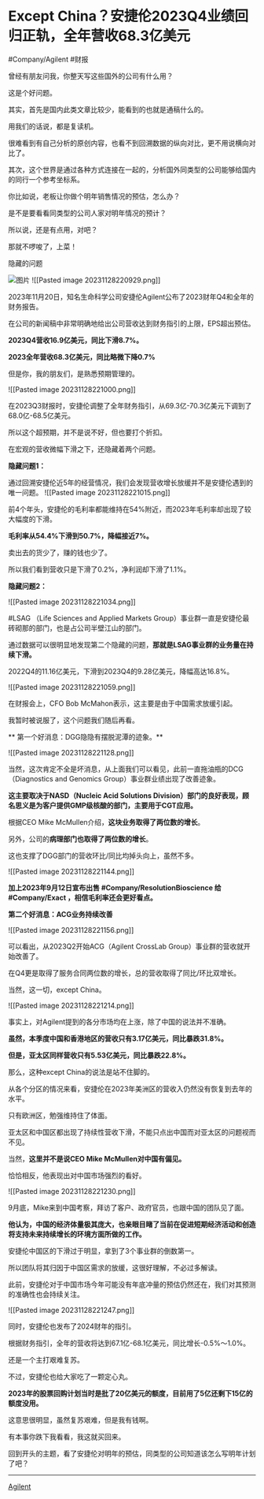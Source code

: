 # Except China？安捷伦2023Q4业绩回归正轨，全年营收68.3亿美元

#Company/Agilent  #财报 

曾经有朋友问我，你整天写这些国外的公司有什么用？

这是个好问题。

其实，首先是国内此类文章比较少，能看到的也就是通稿什么的。

用我们的话说，都是复读机。

很难看到有自己分析的原创内容，也看不到回溯数据的纵向对比，更不用说横向对比了。

其次，这个世界是通过各种方式连接在一起的，分析国外同类型的公司能够给国内的同行一个参考坐标系。

你比如说，老板让你做个明年销售情况的预估，怎么办？

是不是要看看同类型的公司人家对明年情况的预计？

所以说，还是有点用，对吧？

那就不啰唆了，上菜！

隐藏的问题

![图片](https://mmbiz.qpic.cn/mmbiz_png/yRDp2K3ZBpKOicaBvhSTPZYqTVq8ku50NMtfAqkWhJw2cyMfYEhzIZHlVGLH0Wl2tQ8usSOv6xbZxBiabe1XiaLhA/640?wx_fmt=png&tp=wxpic&wxfrom=5&wx_lazy=1&wx_co=1)
![[Pasted image 20231128220929.png]]

2023年11月20日，知名生命科学公司安捷伦Agilent公布了2023财年Q4和全年的财务报告。

在公司的新闻稿中非常明确地给出公司营收达到财务指引的上限，EPS超出预估。

**2023Q4营收16.9亿美元，同比下滑8.7%。**

**2023全年营收68.3亿美元，同比略微下降0.7%**

但是你，我的朋友们，是熟悉预期管理的。

![[Pasted image 20231128221000.png]]

在2023Q3财报时，安捷伦调整了全年财务指引，从69.3亿-70.3亿美元下调到了68.0亿-68.5亿美元。

所以这个超预期，并不是说不好，但也要打个折扣。

在宏观的营收微幅下滑之下，还隐藏着两个问题。

**隐藏问题1：**

通过回溯安捷伦近5年的经营情况，我们会发现营收增长放缓并不是安捷伦遇到的唯一问题。
![[Pasted image 20231128221015.png]]

前4个年头，安捷伦的毛利率都能维持在54%附近，而2023年毛利率却出现了较大幅度的下滑。

**毛利率从54.4%下滑到50.7%，降幅接近7%。**

卖出去的货少了，赚的钱也少了。

所以我们看到营收只是下滑了0.2%，净利润却下滑了1.1%。

**隐藏问题2：**

![[Pasted image 20231128221034.png]]

#LSAG （Life Sciences and Applied Markets Group）事业群一直是安捷伦最砖砌那的部门，也是占公司半壁江山的部门。

通过数据可以很明显地发现第二个隐藏的问题，**那就是LSAG事业群的业务量在持续下滑。**

2022Q4的11.16亿美元，下滑到2023Q4的9.28亿美元，降幅高达16.8%。

![[Pasted image 20231128221059.png]]

在财报会上，CFO Bob McMahon表示，这主要是由于中国需求放缓引起。

我暂时被说服了，这个问题我们随后再看。

**  第一个好消息：DGG隐隐有摆脱泥潭的迹象。**

![[Pasted image 20231128221128.png]]

当然，这次肯定不全是坏消息，从上面我们可以看见，此前一直拖油瓶的DCG（Diagnostics and Genomics Group）事业群业绩出现了改善迹象。

**这主要取决于NASD（Nucleic Acid Solutions Division）部门的良好表现，顾名思义是为客户提供GMP级核酸的部门，主要用于CGT应用。**

根据CEO Mike McMullen介绍，**这块业务取得了两位数的增长**。

另外，公司的**病理部门也取得了两位数的增长**。

这也支撑了DGG部门的营收环比/同比均掉头向上，虽然不多。

![[Pasted image 20231128221144.png]]

**加上2023年9月12日宣布出售 #Company/ResolutionBioscience 给 #Company/Exact ，相信毛利率还会更好看点。**

**第二个好消息：ACG业务持续改善**

![[Pasted image 20231128221156.png]]

可以看出，从2023Q2开始ACG（Agilent CrossLab Group）事业群的营收就开始改善了。

在Q4更是取得了服务合同两位数的增长，总的营收取得了同比/环比双增长。

当然，这一切，except China。

![[Pasted image 20231128221214.png]]

事实上，对Agilent提到的各分市场均在上涨，除了中国的说法并不准确。

**虽然，本季度中国和香港地区的营收只有3.17亿美元，同比暴跌31.8%。**

**但是，亚太区同样营收只有5.53亿美元，同比暴跌22.8%。**

那么，这种except China的说法是站不住脚的。

从各个分区的情况来看，安捷伦在2023年美洲区的营收入仍然没有恢复到去年的水平。

只有欧洲区，勉强维持住了体面。

亚太区和中国区都出现了持续性营收下滑，不能只点出中国而对亚太区的问题视而不见。

当然，**这里并不是说CEO Mike McMullen对中国有偏见。**

恰恰相反，他表现出对中国市场强烈的看好。

![[Pasted image 20231128221230.png]]

9月底，Mike来到中国考察，拜访了客户、政府官员，也跟中国的团队见了面。

**他认为，中国的经济体量极其庞大，也亲眼目睹了当前在促进短期经济活动和创造将支持未来持续增长的环境方面所做的工作。**

安捷伦中国区的下滑过于明显，拿到了3个事业群的倒数第一。

所以团队将其归因于中国区需求的放缓，这很好理解，不必过多解读。

此前，安捷伦对于中国市场今年可能没有年底冲量的预估仍然还在，我们对其预测的准确性也会持续关注。

![[Pasted image 20231128221247.png]]

同时，安捷伦也发布了2024财年的指引。

根据财务指引，全年的营收将达到67.1亿-68.1亿美元，同比增长-0.5%～1.0%。

还是一个主打艰难复苏。

不过，安捷伦也给大家吃了一颗定心丸。

**2023年的股票回购计划当时是批了20亿美元的额度，目前用了5亿还剩下15亿的额度没用。**

这意思很明显，虽然复苏艰难，但是我有钱啊。

有本事你跌下我看看，我这就买回来。

回到开头的主题，看了安捷伦对明年的预估，同类型的公司知道该怎么写明年计划了吧？

---

[Agilent](https://www.investor.agilent.com/news-and-events/news/news-details/2023/Agilent-Reports-Fourth-Quarter-Fiscal-Year-2023-Financial-Results/default.aspx)